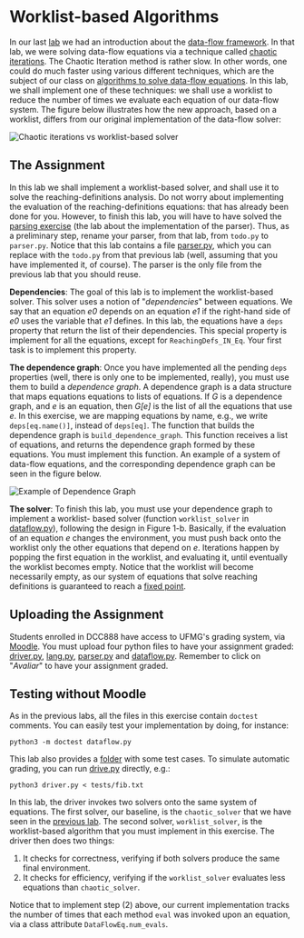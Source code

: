 # Worklist-based Algorithms

In our last [lab](../IntroDataFlow) we had an introduction about the
[data-flow framework](https://homepages.dcc.ufmg.br/~fernando/classes/dcc888/ementa/slides/IntroDataFlow.pdf).
In that lab, we were solving data-flow equations via a technique called [chaotic iterations](https://youtu.be/z1ksufuIwcY?feature=shared).
The Chaotic Iteration method is rather slow.
In other words, one could do much faster using various different techniques,
which are the subject of our class on [algorithms to solve data-flow
equations](https://homepages.dcc.ufmg.br/~fernando/classes/dcc888/ementa/slides/WorkList.pdf).
In this lab, we shall implement one of these techniques: we shall use a worklist
to reduce the number of times we evaluate each equation of our data-flow
system.
The figure below illustrates how the new approach, based on a worklist, differs
from our original implementation of the data-flow solver:

![Chaotic iterations vs worklist-based solver](../assets/images/chaoticVsWorklist.png)

## The Assignment

In this lab we shall implement a worklist-based solver, and shall use it to solve the reaching-definitions analysis.
Do not worry about implementing the evaluation of the reaching-definitions equations: that has already been done for you.
However, to finish this lab, you will have to have solved the [parsing exercise](../Parsing) (the lab about the implementation of the parser).
Thus, as a preliminary step, rename your parser, from that lab, from `todo.py` to `parser.py`.
Notice that this lab contains a file [parser.py](parser.py), which you can replace with the `todo.py` from that previous lab (well, assuming that you have implemented it, of course).
The parser is the only file from the previous lab that you should reuse.

**Dependencies**: The goal of this lab is to implement the worklist-based solver.
This solver uses a notion of "*dependencies*" between equations.
We say that an equation *e0* depends on an equation *e1* if the right-hand side of *e0* uses the variable that *e1* defines.
In this lab, the equations have a `deps` property that return the list of their
dependencies.
This special property is implement for all the equations, except for
`ReachingDefs_IN_Eq`.
Your first task is to implement this property.

**The dependence graph**:
Once you have implemented all the pending `deps` properties (well, there is only one to be implemented, really), you must use them to build a *dependence graph*.
A dependence graph is a data structure that maps equations equations to lists of equations.
If *G* is a dependence graph, and *e* is an equation, then *G[e]* is the list of all the equations that use *e*.
In this exercise, we are mapping equations by name, e.g., we write
`deps[eq.name()]`, instead of `deps[eq]`.
The function that builds the dependence graph is `build_dependence_graph`.
This function receives a list of equations, and returns the dependence graph
formed by these equations.
You must implement this function.
An example of a system of data-flow equations, and the corresponding dependence graph can be seen in the figure below.

![Example of Dependence Graph](../assets/images/exDependenceGraph.png)

**The solver**:
To finish this lab, you must use your dependence graph to implement a worklist-
based solver (function `worklist_solver` in [dataflow.py](dataflow.py)), following the design in Figure 1-b.
Basically, if the evaluation of an equation *e* changes the environment, you must push back onto the worklist only the other equations that depend on *e*.
Iterations happen by popping the first equation in the worklist, and evaluating it, until eventually the worklist becomes empty.
Notice that the worklist will become necessarily empty, as our system of equations that solve reaching definitions is guaranteed to reach a [fixed point](https://homepages.dcc.ufmg.br/~fernando/classes/dcc888/ementa/slides/Lattices.pdf).

## Uploading the Assignment

Students enrolled in DCC888 have access to UFMG's grading system, via [Moodle](https://moodle.org/).
You must upload four python files to have your assignment graded: [driver.py](driver.py), [lang.py](lang.py), [parser.py](parser.py) and
[dataflow.py](dataflow.py).
Remember to click on "*Avaliar*" to have your assignment graded.

## Testing without Moodle

As in the previous labs, all the files in this exercise contain `doctest` comments.
You can easily test your implementation by doing, for instance:

```
python3 -m doctest dataflow.py
```

This lab also provides a [folder](tests) with some test cases.
To simulate automatic grading, you can run [drive.py](driver.py) directly, e.g.:

```
python3 driver.py < tests/fib.txt
```

In this lab, the driver invokes two solvers onto the same system of equations.
The first solver, our baseline, is the `chaotic_solver` that we have seen in the [previous lab](../IntroDataFlow/).
The second solver, `worklist_solver`, is the worklist-based algorithm that you must implement in this exercise.
The driver then does two things:

1. It checks for correctness, verifying if both solvers produce the same final environment.
2. It checks for efficiency, verifying if the `worklist_solver` evaluates less equations than `chaotic_solver`.

Notice that to implement step (2) above, our current implementation tracks the number of times that each method `eval` was invoked upon an equation, via a class attribute `DataFlowEq.num_evals`.
